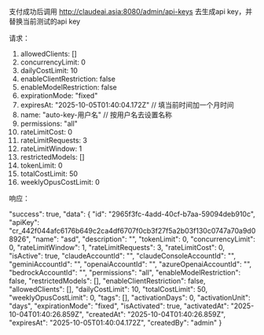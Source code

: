  支付成功后调用 http://claudeai.asia:8080/admin/api-keys 去生成api key，并替换当前测试的api key

请求：

1. allowedClients: []
2. concurrencyLimit: 0
3. dailyCostLimit: 10
4. enableClientRestriction: false
5. enableModelRestriction: false
6. expirationMode: "fixed"
7. expiresAt: "2025-10-05T01:40:04.172Z" // 填当前时间加一个月时间
8. name: "auto-key-用户名" // 按用户名去设置名称
9. permissions: "all"
10. rateLimitCost: 0
11. rateLimitRequests: 3
12. rateLimitWindow: 1
13. restrictedModels: []
14. tokenLimit: 0
15. totalCostLimit: 50
16. weeklyOpusCostLimit: 0



响应：

"success": true,
    "data": {
        "id": "2965f3fc-4add-40cf-b7aa-59094deb910c",
        "apiKey": "cr_442f044afc6176b649c2ca4df6707f0cb3f27f5a2b03f130c0747a70a9d08926",
        "name": "asd",
        "description": "",
        "tokenLimit": 0,
        "concurrencyLimit": 0,
        "rateLimitWindow": 1,
        "rateLimitRequests": 3,
        "rateLimitCost": 0,
        "isActive": true,
        "claudeAccountId": "",
        "claudeConsoleAccountId": "",
        "geminiAccountId": "",
        "openaiAccountId": "",
        "azureOpenaiAccountId": "",
        "bedrockAccountId": "",
        "permissions": "all",
        "enableModelRestriction": false,
        "restrictedModels": [],
        "enableClientRestriction": false,
        "allowedClients": [],
        "dailyCostLimit": 10,
        "totalCostLimit": 50,
        "weeklyOpusCostLimit": 0,
        "tags": [],
        "activationDays": 0,
        "activationUnit": "days",
        "expirationMode": "fixed",
        "isActivated": true,
        "activatedAt": "2025-10-04T01:40:26.859Z",
        "createdAt": "2025-10-04T01:40:26.859Z",
        "expiresAt": "2025-10-05T01:40:04.172Z",
        "createdBy": "admin"
    }